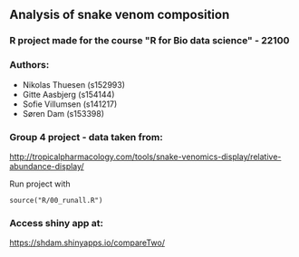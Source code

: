 ## Analysis of snake venom composition

### R project made for the course "R for Bio data science" - 22100

### Authors:
- Nikolas Thuesen (s152993)
- Gitte Aasbjerg (s154144)
- Sofie Villumsen (s141217)
- Søren Dam (s153398)

### Group 4 project - data taken from: 
http://tropicalpharmacology.com/tools/snake-venomics-display/relative-abundance-display/ 


Run project with 
```{r}
source("R/00_runall.R")
```

### Access shiny app at:
https://shdam.shinyapps.io/compareTwo/